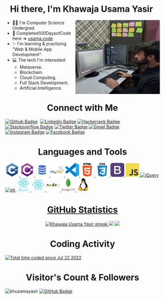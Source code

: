   <h1 align="center">Hi there, I'm Khawaja Usama Yasir <img src="https://docs.google.com/uc?export=download&id=166Ecq6uBl61U14OUlkHOHIBv2ArKoumJ" alt="" width="30"></h1>

<img align="right" alt="GIF" src="./image/coding-gif-soda.gif" width="275" height="240" />


- 🙋‍♂️ I'm Computer Science Undergrad.
- 🎉 Completed100DaysofCode here => <a href="https://www.instagram.com/usama.code/" target="_blank">usama.code</a>
- ✨ I'm learning & practising "Web & Mobile App Development".
- 💻 The tech I'm interested:
   - Metaverse.
   - Blockchain.
   - Cloud Computing. 
   - Full Stack Development.
   - Artificial Intelligence.

<h1 align="center"> Connect with Me</h1>
<p align="center">

 [![Github Badge](https://img.shields.io/github/followers/khusamayasir?label=GitHub&logo=GitHub&style=for-the-badge)](https://github.com/khusamayasir?tab=followers)&nbsp;
  [![Linkedin Badge](https://img.shields.io/badge/linkedin-%230077B5.svg?&style=for-the-badge&logo=linkedin&logoColor=white)](https://www.linkedin.com/in/khusamayasir/)
  [![Hackerrank Badge](https://img.shields.io/badge/-Hackerrank-2EC866?&style=for-the-badge&logo=HackerRank&logoColor=white&link=https://www.hackerrank.com/khusamayasir)](https://www.hackerrank.com/khusamayasir)
  [![Stackoverflow Badge](https://img.shields.io/badge/-Stack%20overflow-FE7A16?style=for-the-badge&logo=stack-overflow&logoColor=white&link=https://stackoverflow.com/users/15072792/khusamayasir)](https://stackoverflow.com/users/15072792/khusamayasir)
  [![Twitter Badge](https://img.shields.io/badge/-twitter-1DA1F2?style=for-the-badge&logo=twitter&logoColor=white&link=https://twitter.com/khusamayasir/)](http://twitter.com/khusamayasir)
  [![Gmail Badge](https://img.shields.io/badge/-Gmail-d14836?style=for-the-badge&logo=Gmail&logoColor=white&link=mailto:usamayasir32@gmail.com)](mailto:usamayasir32@gmail.com)
  [![Instagram Badge](https://img.shields.io/badge/instagram-%23E4405F.svg?&style=for-the-badge&logo=instagram&logoColor=white)](https://www.instagram.com/khusamayasir)
  [![Facebook Badge](https://img.shields.io/badge/facebook-%231877F2.svg?&style=for-the-badge&logo=facebook&logoColor=white)](https://www.facebook.com/khusamayasir)
</p>

<h1 align="center"> Languages and Tools</h1>
<p align="left">
<a href="https://www.w3schools.com/cpp/cpp_getstarted.asp" target="_blank" rel="noreferrer">
<img src="https://raw.githubusercontent.com/github/explore/80688e429a7d4ef2fca1e82350fe8e3517d3494d/topics/cpp/cpp.png" alt="cplusplus" width="45" height="45"/>
<a href="https://www.w3schools.com/cs/index.php" target="_blank" rel="noreferrer">
<img src="https://raw.githubusercontent.com/devicons/devicon/master/icons/csharp/csharp-original.svg" alt="csharp" width="45" height="45"/>
<a href="https://www.w3schools.com/sql/" target="_blank" rel="noreferrer">
<img src="https://raw.githubusercontent.com/github/explore/80688e429a7d4ef2fca1e82350fe8e3517d3494d/topics/sql/sql.png" alt="sql" width="45" height="45"/>
<a href="https://www.mysql.com/" target="_blank" rel="noreferrer">
<img src="https://raw.githubusercontent.com/devicons/devicon/master/icons/mysql/mysql-original-wordmark.svg" alt="mysql" width="45" height="45">
<a href="https://visualstudio.microsoft.com/" target="_blank" rel="noreferrer">
<img src="https://raw.githubusercontent.com/github/explore/80688e429a7d4ef2fca1e82350fe8e3517d3494d/topics/visual-studio-code/visual-studio-code.png" alt="Visual Studio Code" width="45" height="45"/>
<a href="https://www.w3.org/html/" target="_blank" rel="noreferrer">
<img src="https://raw.githubusercontent.com/devicons/devicon/master/icons/html5/html5-original-wordmark.svg" alt="html5" width="45" height="45">
<a href="https://www.w3schools.com/css/" target="_blank" rel="noreferrer">
<img src="https://raw.githubusercontent.com/devicons/devicon/master/icons/css3/css3-original-wordmark.svg" alt="css3" width="45" height="45"/>
<a href="https://getbootstrap.com" target="_blank" rel="noreferrer">
<img src="https://raw.githubusercontent.com/github/explore/80688e429a7d4ef2fca1e82350fe8e3517d3494d/topics/bootstrap/bootstrap.png" alt="bootstrap" width="45" height="45"/>
<a href="https://developer.mozilla.org/en-US/docs/Web/JavaScript" target="_blank" rel="noreferrer">
<img src="https://raw.githubusercontent.com/devicons/devicon/master/icons/javascript/javascript-original.svg" alt="javascript" width="45" height="45"/>
<a href="https://jquery.com/" target="_blank" rel="noreferrer">
<img src="https://cdn.jsdelivr.net/gh/devicons/devicon/icons/jquery/jquery-original.svg" alt="jQuery" width="45" height="45" />
<a href="https://git-scm.com/" target="_blank" rel="noreferrer">
<img src="https://www.vectorlogo.zone/logos/git-scm/git-scm-icon.svg" alt="git" width="45" height="45"/>
<a href="https://reactjs.org/" target="_blank" rel="noreferrer">
<img src="https://raw.githubusercontent.com/devicons/devicon/master/icons/react/react-original-wordmark.svg" alt="react" width="45" height="45"/>
<a href="https://reactnative.dev/" target="_blank" rel="noreferrer">
<img src="https://raw.githubusercontent.com/github/explore/80688e429a7d4ef2fca1e82350fe8e3517d3494d/topics/react-native/react-native.png" alt="reactnative" width="45" height="45"/>
<a href="https://nodejs.org" target="_blank" rel="noreferrer">
<img src="https://raw.githubusercontent.com/devicons/devicon/master/icons/nodejs/nodejs-original-wordmark.svg" alt="nodejs" width="45" height="45"/>
<a href="https://www.mongodb.com/" target="_blank" rel="noreferrer">
<img src="https://raw.githubusercontent.com/devicons/devicon/master/icons/mongodb/mongodb-original-wordmark.svg" alt="mongodb" width="45" height="45"/>
<a href="https://www.linux.org/" target="_blank" rel="noreferrer">
<img src="https://raw.githubusercontent.com/github/explore/80688e429a7d4ef2fca1e82350fe8e3517d3494d/topics/linux/linux.png" alt="linux" width="45" height="45"/>
</p>

<h1 align="Center">GitHub Statistics</h1>
<p align="center">
  <a href="https://github.com/khusamayasir/github-readme-streak-stats">
    <img title="🔥 Get streak stats for your profile at git.io/streak-stats" alt="Khawaja Usama Yasir streak" src="https://github-readme-streak-stats.herokuapp.com/?user=khusamayasir&theme=gruvbox&hide_border=true%22"/>
  </a>
<img src="https://github-readme-stats.vercel.app/api/top-langs/?username=khusamayasir&layout=compact&theme=gruvbox" width="350" />
<img src="https://github-readme-stats.vercel.app/api?username=khusamayasir&theme=gruvbox&show_icons=true" width="420"/>
</p>

<h1 align="Center">Coding Activity</h1>
<a href="https://wakatime.com/@6de2c190-3054-4520-aca4-08ad9610b0af"><img src="https://wakatime.com/badge/user/6de2c190-3054-4520-aca4-08ad9610b0af.svg" alt="Total time coded since Jul 22 2022" /></a>

<h1 align="Center">Visitor's Count & Followers</h1>
<a> <img src="https://komarev.com/ghpvc/?username=khusamayasir&label=Profile%20views&color=0e75b6&style=flat"
    alt="khusamayasir" /> 
</a>
<a href="https://github.com/khusamayasir?tab=followers"><img src="https://img.shields.io/github/followers/khusamayasir?label=Followers&style=social" alt="GitHub Badge">
</a>